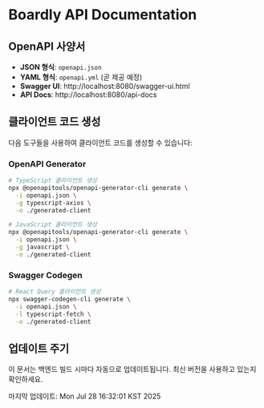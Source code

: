 # Boardly API Documentation

## OpenAPI 사양서

- **JSON 형식**: `openapi.json`
- **YAML 형식**: `openapi.yml` (곧 제공 예정)
- **Swagger UI**: http://localhost:8080/swagger-ui.html
- **API Docs**: http://localhost:8080/api-docs

## 클라이언트 코드 생성

다음 도구들을 사용하여 클라이언트 코드를 생성할 수 있습니다:

### OpenAPI Generator
```bash
# TypeScript 클라이언트 생성
npx @openapitools/openapi-generator-cli generate \
  -i openapi.json \
  -g typescript-axios \
  -o ./generated-client

# JavaScript 클라이언트 생성  
npx @openapitools/openapi-generator-cli generate \
  -i openapi.json \
  -g javascript \
  -o ./generated-client
```

### Swagger Codegen
```bash
# React Query 클라이언트 생성
npx swagger-codegen-cli generate \
  -i openapi.json \
  -l typescript-fetch \
  -o ./generated-client
```

## 업데이트 주기

이 문서는 백엔드 빌드 시마다 자동으로 업데이트됩니다.
최신 버전을 사용하고 있는지 확인하세요.

마지막 업데이트: Mon Jul 28 16:32:01 KST 2025
